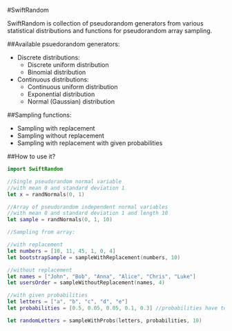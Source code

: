 #SwiftRandom

SwiftRandom is collection of pseudorandom generators from various statistical distributions and functions for pseudorandom array sampling.

##Available psuedorandom generators:

* Discrete distributions:
	* Discrete uniform distribution
	* Binomial distribution
* Continuous distributions:
	* Continuous uniform distribution
	* Exponential distribution
	* Normal (Gaussian) distribution

##Sampling functions:

* Sampling with replacement
* Sampling without replacement
* Sampling with replacement with given probabilities		 	

##How to use it?

```swift
import SwiftRandom

//Single pseudorandom normal variable
//with mean 0 and standard deviation 1
let x = randNormals(0, 1)

//Array of pseudorandom independent normal variables 
//with mean 0 and standard deviation 1 and length 10
let sample = randNormals(0, 1, 10)

//Sampling from array:

//with replacement
let numbers = [10, 11, 45, 1, 0, 4]
let bootstrapSample = sampleWithReplacement(numbers, 10)

//without replacement
let names = ["John", "Bob", "Anna", "Alice", "Chris", "Luke"]
let usersOrder = sampleWithoutReplacement(names, 4)

//with given probabilities
let letters = ["a", "b", "c", "d", "e"]
let probabilities = [0.5, 0.05, 0.05, 0.1, 0.3] //probabilities have to sum to 1

let randomLetters = sampleWithProbs(letters, probabilities, 10)
```
